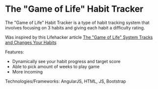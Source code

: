 # The "Game of Life" Habit Tracker


The "Game of Life" Habit Tracker is a type of habit tracking system that involves focusing on 3 habits and giving each habit a difficulty rating.

Was inspired by this Lifehacker article [The "Game of Life" System Tracks and Changes Your Habits](http://lifehacker.com/the-game-of-life-system-tracks-and-changes-your-habit-1789488258)

Features:

- Dynamically see your habit progress and target score
- Able to pick amount of weeks to play game
- More incoming

Technologies/Frameworks: AngularJS, HTML, JS, Bootstrap 
